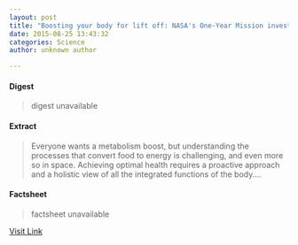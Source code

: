 ```yaml
---
layout: post
title: "Boosting your body for lift off: NASA's One-Year Mission investigates the metabolism"
date: 2015-08-25 13:43:32
categories: Science
author: unknown author

---
```



#### Digest
>digest unavailable

#### Extract
>Everyone wants a metabolism boost, but understanding the processes that convert food to energy is challenging, and even more so in space. Achieving optimal health requires a proactive approach and a holistic view of all the integrated functions of the body....

#### Factsheet
>factsheet unavailable

[Visit Link](http://phys.org/news/2015-08-boosting-body-nasa-one-year-mission.html)


